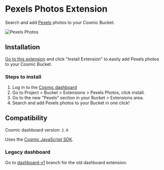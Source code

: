 # Pexels Photos Extension
Search and add [Pexels](https://pexels.com) photos to your Cosmic Bucket.

![Pexels Photos](https://imgix.cosmicjs.com/c6611830-f401-11ed-985a-3383d9405b5e-Screenshot---DuckDuckGo---Cosmic---001088.png?w=2000&auto=format)

## Installation
[Go to this extension](https://www.cosmicjs.com/marketplace/extensions/pexels) and click "Install Extension" to easily add Pexels photos to your Cosmic Bucket.

### Steps to install

1. Log in to the [Cosmic dashboard](https://www.cosmicjs.com/login)
2. Go to Project > Bucket > Extensions > Pexels Photos, click install.
3. Go to the new "Pexels" section in your Bucket > Extensions area.
4. Search and add Pexels photos to your Bucket in one click!


## Compatibility
Cosmic dashboard version: `2.0`

Uses the [Cosmic JavaScript SDK](https://www.npmjs.com/package/@cosmicjs/sdk).

### Legacy dashboard
Go to [dashboard-v1](https://github.com/cosmicjs/unsplash-extension/tree/dashboard-v1) branch for the old dashboard extension.
